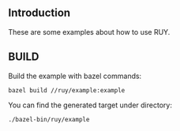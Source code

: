 ## Introduction

These are some examples about how to use RUY.

## BUILD

Build the example with bazel commands:
```
bazel build //ruy/example:example
```
You can find the generated target under directory:
```
./bazel-bin/ruy/example
```
